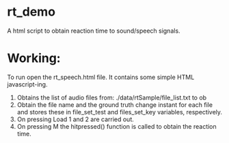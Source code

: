 # rt_demo
A html script to obtain reaction time to sound/speech signals.


# Working:
To run open the rt_speech.html file.
It contains some simple HTML javascript-ing.
1. Obtains the list of audio files from: ./data/rtSample/file_list.txt to ob
2. Obtain the file name and the ground truth change instant for each file and stores these in file_set_test and files_set_key variables, respectively.
3. On pressing Load 1 and 2 are carried out.
4. On pressing M the hitpressed() function is called to obtain the reaction time.
